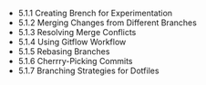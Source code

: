 

- 5.1.1 Creating Brench for Experimentation
- 5.1.2 Merging Changes from Different Branches
- 5.1.3 Resolving Merge Conflicts
- 5.1.4 Using Gitflow Workflow
- 5.1.5 Rebasing Branches
- 5.1.6 Cherrry-Picking Commits
- 5.1.7 Branching Strategies for Dotfiles